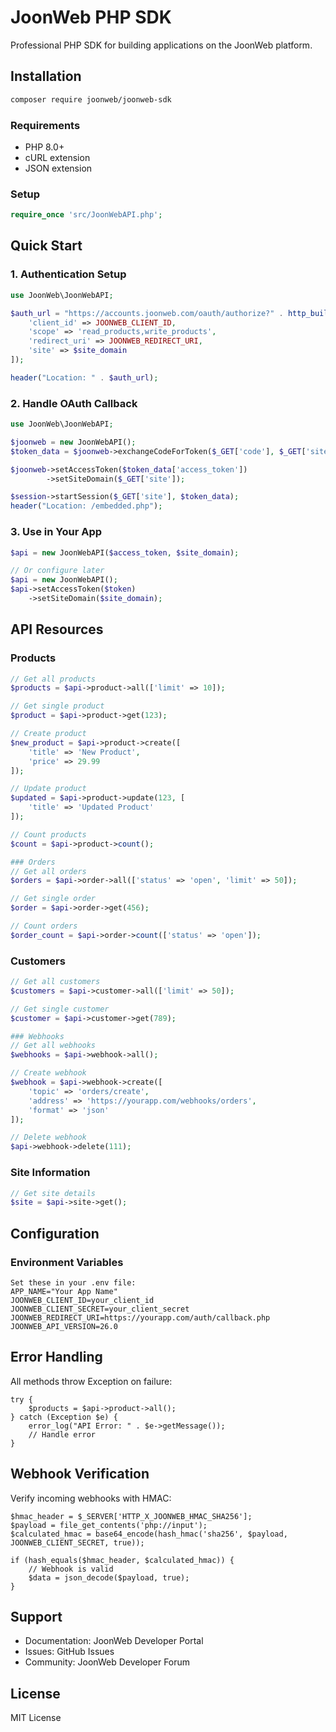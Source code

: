 # JoonWeb PHP SDK

Professional PHP SDK for building applications on the JoonWeb platform.

## Installation
```bash
composer require joonweb/joonweb-sdk
```

### Requirements
- PHP 8.0+
- cURL extension
- JSON extension

### Setup
```php 
require_once 'src/JoonWebAPI.php';
```
## Quick Start

### 1. Authentication Setup
```php
use JoonWeb\JoonWebAPI;

$auth_url = "https://accounts.joonweb.com/oauth/authorize?" . http_build_query([
    'client_id' => JOONWEB_CLIENT_ID,
    'scope' => 'read_products,write_products',
    'redirect_uri' => JOONWEB_REDIRECT_URI,
    'site' => $site_domain
]);

header("Location: " . $auth_url);
```

### 2. Handle OAuth Callback
```php
use JoonWeb\JoonWebAPI;

$joonweb = new JoonWebAPI();
$token_data = $joonweb->exchangeCodeForToken($_GET['code'], $_GET['site']);

$joonweb->setAccessToken($token_data['access_token'])
        ->setSiteDomain($_GET['site']);

$session->startSession($_GET['site'], $token_data);
header("Location: /embedded.php");
```

### 3. Use in Your App
```php
$api = new JoonWebAPI($access_token, $site_domain);

// Or configure later
$api = new JoonWebAPI();
$api->setAccessToken($token)
    ->setSiteDomain($site_domain);

```
## API Resources

### Products
```php
// Get all products
$products = $api->product->all(['limit' => 10]);

// Get single product
$product = $api->product->get(123);

// Create product
$new_product = $api->product->create([
    'title' => 'New Product',
    'price' => 29.99
]);

// Update product
$updated = $api->product->update(123, [
    'title' => 'Updated Product'
]);

// Count products
$count = $api->product->count();

### Orders
// Get all orders
$orders = $api->order->all(['status' => 'open', 'limit' => 50]);

// Get single order
$order = $api->order->get(456);

// Count orders
$order_count = $api->order->count(['status' => 'open']);
```
### Customers
```php
// Get all customers
$customers = $api->customer->all(['limit' => 50]);

// Get single customer
$customer = $api->customer->get(789);

### Webhooks
// Get all webhooks
$webhooks = $api->webhook->all();

// Create webhook
$webhook = $api->webhook->create([
    'topic' => 'orders/create',
    'address' => 'https://yourapp.com/webhooks/orders',
    'format' => 'json'
]);

// Delete webhook
$api->webhook->delete(111);
```
### Site Information
```php
// Get site details
$site = $api->site->get();
```

## Configuration

### Environment Variables
```env
Set these in your .env file:
APP_NAME="Your App Name"
JOONWEB_CLIENT_ID=your_client_id
JOONWEB_CLIENT_SECRET=your_client_secret
JOONWEB_REDIRECT_URI=https://yourapp.com/auth/callback.php
JOONWEB_API_VERSION=26.0
```

## Error Handling
All methods throw Exception on failure:
```
try {
    $products = $api->product->all();
} catch (Exception $e) {
    error_log("API Error: " . $e->getMessage());
    // Handle error
}
```

## Webhook Verification
Verify incoming webhooks with HMAC:
```
$hmac_header = $_SERVER['HTTP_X_JOONWEB_HMAC_SHA256'];
$payload = file_get_contents('php://input');
$calculated_hmac = base64_encode(hash_hmac('sha256', $payload, JOONWEB_CLIENT_SECRET, true));

if (hash_equals($hmac_header, $calculated_hmac)) {
    // Webhook is valid
    $data = json_decode($payload, true);
}
```
## Support
- Documentation: JoonWeb Developer Portal
- Issues: GitHub Issues
- Community: JoonWeb Developer Forum

## License
MIT License
